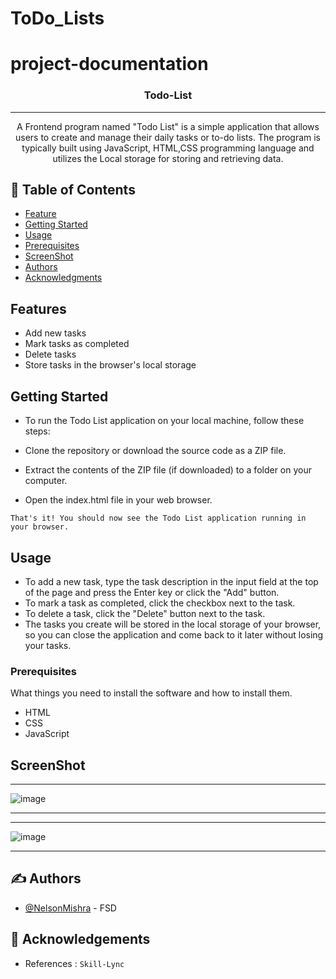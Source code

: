 # ToDo_Lists

# project-documentation

<h3 align="center">Todo-List</h3>

---

<p align="center">
 A Frontend program named "Todo List" is a simple application that allows users to create and manage their daily tasks or to-do lists. The program is typically built using JavaScript, HTML,CSS programming language and utilizes the Local storage for storing and retrieving data.
    <br> 
</p>



## 📝 Table of Contents

- [Feature](#feature)
- [Getting Started](#gs)
- [Usage](#usage)
- [Prerequisites](#pq)
- [ScreenShot](#SS)
- [Authors](#authors)
- [Acknowledgments](#acknowledgement)


## Features <a name= "feature"></a>

- Add new tasks
- Mark tasks as completed
- Delete tasks
- Store tasks in the browser's local storage



## Getting Started <a name = "gs"></a>

- To run the Todo List application on your local machine, follow these steps:

- Clone the repository or download the source code as a ZIP file.
- Extract the contents of the ZIP file (if downloaded) to a folder on your computer.
- Open the index.html file in your web browser.


`That's it! You should now see the Todo List application running in your browser.`


## Usage <a name= "usage"></a>

- To add a new task, type the task description in the input field at the top of the page and press the Enter key or click the "Add" button.
- To mark a task as completed, click the checkbox next to the task.
- To delete a task, click the "Delete" button next to the task.
- The tasks you create will be stored in the local storage of your browser, so you can close the application and come back to it later without losing your tasks.


### Prerequisites <a name = "pq"></a>

What things you need to install the software and how to install them.

- HTML
- CSS
- JavaScript


## ScreenShot <a name = "SS"></a>

---

![image](https://github.com/NelsonMishra/ToDo_Lists/assets/58170697/89facc7f-f63f-438b-9cde-16658f48129d)

---

---

![image](https://github.com/NelsonMishra/ToDo_Lists/assets/58170697/c17417b2-a8aa-4322-9f31-4823ea74eb97)

---

## ✍️ Authors <a name = "authors"></a>

- [@NelsonMishra](https://github.com/NelsonMishra) - FSD

## 🎉 Acknowledgements <a name = "acknowledgement"></a>

- References : `Skill-Lync`








